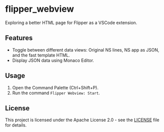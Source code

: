 # flipper_webview

Exploring a better HTML page for Flipper as a VSCode extension.

## Features

- Toggle between different data views: Original NS lines, NS app as JSON, and the fast template HTML.
- Display JSON data using Monaco Editor.

## Usage

1. Open the Command Palette (Ctrl+Shift+P).
2. Run the command `Flipper Webview: Start`.

## License

This project is licensed under the Apache License 2.0 - see the [LICENSE](LICENSE) file for details.
